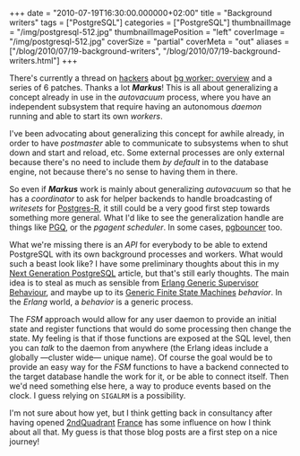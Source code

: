 +++
date = "2010-07-19T16:30:00.000000+02:00"
title = "Background writers"
tags = ["PostgreSQL"]
categories = ["PostgreSQL"]
thumbnailImage = "/img/postgresql-512.jpg"
thumbnailImagePosition = "left"
coverImage = "/img/postgresql-512.jpg"
coverSize = "partial"
coverMeta = "out"
aliases = ["/blog/2010/07/19-background-writers",
           "/blog/2010/07/19-background-writers.html"]
+++

There's currently a thread on 
[hackers](http://archives.postgresql.org/pgsql-hackers/) about 
[bg worker: overview](http://archives.postgresql.org/pgsql-hackers/2010-07/msg00493.php) and a series
of 6 patches. Thanks a lot 
***Markus***! This is all about generalizing a concept
already in use in the 
*autovacuum* process, where you have an independent
subsystem that require having an autonomous 
*daemon* running and able to start
its own 
*workers*.

I've been advocating about generalizing this concept for awhile already, in
order to have 
*postmaster* able to communicate to subsystems when to shut down
and start and reload, etc. Some external processes are only external because
there's no need to include them 
*by default* in to the database engine, not
because there's no sense to having them in there.

So even if 
***Markus*** work is mainly about generalizing 
*autovacuum* so that he
has a 
*coordinator* to ask for helper backends to handle broadcasting of
*writesets* for 
[Postgres-R](http://postgres-r.org/), it still could be a very good first step towards
something more general. What I'd like to see the generalization handle are
things like 
[PGQ](http://wiki.postgresql.org/wiki/PGQ_Tutorial), or the 
*pgagent scheduler*. In some cases, 
[pgbouncer](http://pgbouncer.projects.postgresql.org/doc/usage.html) too.

What we're missing there is an 
*API* for everybody to be able to extend
PostgreSQL with its own background processes and workers. What would such a
beast look like? I have some preliminary thoughts about this in my
[Next Generation PostgreSQL](char10.html#sec16) article, but that's still early thoughts. The
main idea is to steal as much as sensible from
[Erlang Generic Supervisor Behaviour](http://www.erlang.org/doc/man/supervisor.html), and maybe up to its
[Generic Finite State Machines](http://www.erlang.org/doc/design_principles/fsm.html) 
*behavior*. In the 
*Erlang* world, a 
*behavior* is a
generic process.

The 
*FSM* approach would allow for any user daemon to provide an initial state
and register functions that would do some processing then change the
state. My feeling is that if those functions are exposed at the SQL level,
then you can 
*talk* to the daemon from anywhere (the Erlang ideas include a
globally —cluster wide— unique name). Of course the goal would be to
provide an easy way for the 
*FSM* functions to have a backend connected to the
target database handle the work for it, or be able to connect itself. Then
we'd need something else here, a way to produce events based on the clock. I
guess relying on 
`SIGALRM` is a possibility.

I'm not sure about how yet, but I think getting back in consultancy after
having opened 
[2ndQuadrant](http://2ndQuadrant.com) 
[France](http://2ndQuadrant.fr) has some influence on how I think about all
that. My guess is that those blog posts are a first step on a nice journey!
